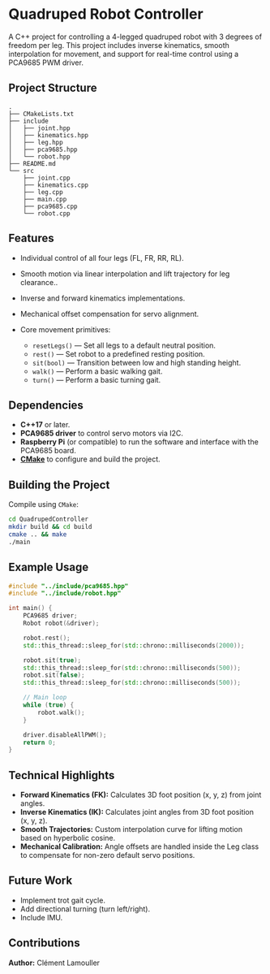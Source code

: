 # Quadruped Robot Controller

A C++ project for controlling a 4-legged quadruped robot with 3 degrees of freedom per leg. This project includes inverse kinematics, smooth interpolation for movement, and support for real-time control using a PCA9685 PWM driver.

## Project Structure

```
.
├── CMakeLists.txt
├── include
│   ├── joint.hpp
│   ├── kinematics.hpp
│   ├── leg.hpp
│   ├── pca9685.hpp
│   └── robot.hpp
├── README.md
└── src
    ├── joint.cpp
    ├── kinematics.cpp
    ├── leg.cpp
    ├── main.cpp
    ├── pca9685.cpp
    └── robot.cpp
```

## Features

* Individual control of all four legs (FL, FR, RR, RL).
* Smooth motion via linear interpolation and lift trajectory for leg clearance..
* Inverse and forward kinematics implementations.
* Mechanical offset compensation for servo alignment.
* Core movement primitives:

  * `resetLegs()` — Set all legs to a default neutral position.
  * `rest()` — Set robot to a predefined resting position.
  * `sit(bool)` — Transition between low and high standing height.
  * `walk()` — Perform a basic walking gait.
  * `turn()` — Perform a basic turning gait.

## Dependencies

* **C++17** or later.
* **PCA9685 driver** to control servo motors via I2C.
* **Raspberry Pi** (or compatible) to run the software and interface with the PCA9685 board.
* **[CMake](https://cmake.org/)** to configure and build the project.

## Building the Project

Compile using `CMake`:

```bash
cd QuadrupedController
mkdir build && cd build
cmake .. && make
./main
```  

## Example Usage

```cpp
#include "../include/pca9685.hpp"
#include "../include/robot.hpp"

int main() {
    PCA9685 driver;
    Robot robot(&driver);

    robot.rest();
    std::this_thread::sleep_for(std::chrono::milliseconds(2000));

    robot.sit(true);
    std::this_thread::sleep_for(std::chrono::milliseconds(500));
    robot.sit(false);
    std::this_thread::sleep_for(std::chrono::milliseconds(500));

    // Main loop
    while (true) {
        robot.walk();
    }

    driver.disableAllPWM();
    return 0;
}
```

## Technical Highlights

* **Forward Kinematics (FK):** Calculates 3D foot position (x, y, z) from joint angles.
* **Inverse Kinematics (IK):** Calculates joint angles from 3D foot position (x, y, z).
* **Smooth Trajectories:** Custom interpolation curve for lifting motion based on hyperbolic cosine.
* **Mechanical Calibration:** Angle offsets are handled inside the Leg class to compensate for non-zero default servo positions.

## Future Work

* Implement trot gait cycle.
* Add directional turning (turn left/right).
* Include IMU.

## Contributions

**Author:** Clément Lamouller  
